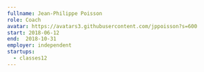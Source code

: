```yaml
---
fullname: Jean-Philippe Poisson
role: Coach
avatar: https://avatars3.githubusercontent.com/jppoisson?s=600
start: 2018-06-12
end:  2018-10-31
employer: independent
startups:
  - classes12
---
```

